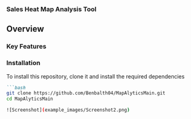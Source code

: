 ### Sales Heat Map Analysis Tool
## Overview

### Key Features 

### Installation 
To install this repository, clone it and install the required dependencies
```markdown
```bash
git clone https://github.com/Benbalth04/MapAlyticsMain.git
cd MapAlyticsMain

![Screenshot](example_images/Screenshot2.png)






